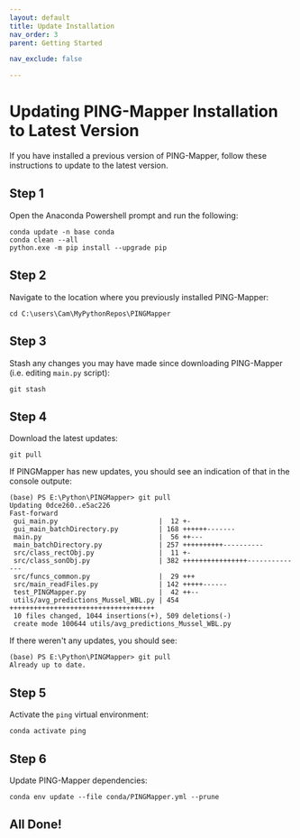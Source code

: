 ```yaml
---
layout: default
title: Update Installation
nav_order: 3
parent: Getting Started

nav_exclude: false

---
```


# Updating PING-Mapper Installation to Latest Version

If you have installed a previous version of PING-Mapper, follow these instructions to update to the latest version.

## Step 1

Open the Anaconda Powershell prompt and run the following:
```
conda update -n base conda
conda clean --all
python.exe -m pip install --upgrade pip
```

## Step 2

Navigate to the location where you previously installed PING-Mapper:
```
cd C:\users\Cam\MyPythonRepos\PINGMapper
``` 

## Step 3

Stash any changes you may have made since downloading PING-Mapper (i.e. editing `main.py` script):
```
git stash
```

## Step 4

Download the latest updates:

```
git pull
```

If PINGMapper has new updates, you should see an indication of that in the console outpute:
```
(base) PS E:\Python\PINGMapper> git pull
Updating 0dce260..e5ac226
Fast-forward
 gui_main.py                         |  12 +-
 gui_main_batchDirectory.py          | 168 ++++++-------
 main.py                             |  56 ++---
 main_batchDirectory.py              | 257 ++++++++++----------
 src/class_rectObj.py                |  11 +-
 src/class_sonObj.py                 | 382 ++++++++++++++++--------------
 src/funcs_common.py                 |  29 +++
 src/main_readFiles.py               | 142 +++++------
 test_PINGMapper.py                  |  42 ++--
 utils/avg_predictions_Mussel_WBL.py | 454 ++++++++++++++++++++++++++++++++++++
 10 files changed, 1044 insertions(+), 509 deletions(-)
 create mode 100644 utils/avg_predictions_Mussel_WBL.py
 ```

 If there weren't any updates, you should see:
 ```
(base) PS E:\Python\PINGMapper> git pull
Already up to date.
 ```


## Step 5

Activate the `ping` virtual environment:

```
conda activate ping
```

## Step 6

Update PING-Mapper dependencies:

```
conda env update --file conda/PINGMapper.yml --prune
```

## All Done!

